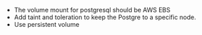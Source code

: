 - The volume mount for postgresql should be AWS EBS
- Add taint and toleration to keep the Postgre to a specific node.
- Use persistent volume